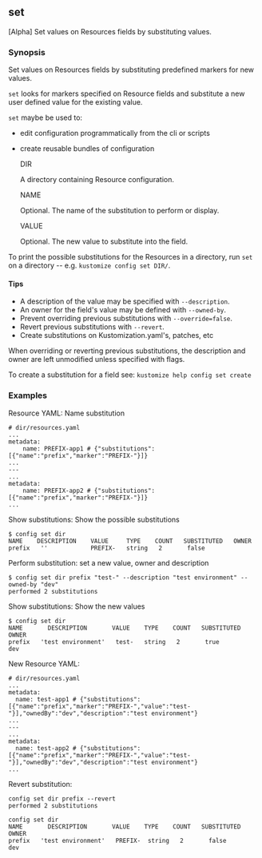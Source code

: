 ## set

[Alpha] Set values on Resources fields by substituting values.

### Synopsis

Set values on Resources fields by substituting predefined markers for new values.

`set` looks for markers specified on Resource fields and substitute a new user defined
value for the existing value.

`set` maybe be used to:

- edit configuration programmatically from the cli or scripts
- create reusable bundles of configuration

  DIR

    A directory containing Resource configuration.

  NAME

    Optional.  The name of the substitution to perform or display.

  VALUE

    Optional.  The new value to substitute into the field.


To print the possible substitutions for the Resources in a directory, run `set` on
a directory -- e.g. `kustomize config set DIR/`.

#### Tips

- A description of the value may be specified with `--description`.
- An owner for the field's value may be defined with `--owned-by`.
- Prevent overriding previous substitutions with `--override=false`.
- Revert previous substitutions with `--revert`.
- Create substitutions on Kustomization.yaml's, patches, etc

When overriding or reverting previous substitutions, the description and owner are left
unmodified unless specified with flags.

To create a substitution for a field see: `kustomize help config set create`

### Examples

  Resource YAML: Name substitution

    # dir/resources.yaml
    ...
    metadata:
        name: PREFIX-app1 # {"substitutions":[{"name":"prefix","marker":"PREFIX-"}]}
    ...
    ---
    ...
    metadata:
        name: PREFIX-app2 # {"substitutions":[{"name":"prefix","marker":"PREFIX-"}]}
    ...

  Show substitutions: Show the possible substitutions

    $ config set dir
    NAME    DESCRIPTION    VALUE     TYPE    COUNT   SUBSTITUTED   OWNER
    prefix   ''            PREFIX-   string   2       false

  Perform substitution: set a new value, owner and description

    $ config set dir prefix "test-" --description "test environment" --owned-by "dev"
    performed 2 substitutions

  Show substitutions: Show the new values

    $ config set dir
    NAME       DESCRIPTION       VALUE    TYPE    COUNT   SUBSTITUTED   OWNER
    prefix   'test environment'   test-   string   2       true          dev

  New Resource YAML:

    # dir/resources.yaml
    ...
    metadata:
      name: test-app1 # {"substitutions":[{"name":"prefix","marker":"PREFIX-","value":"test-"}],"ownedBy":"dev","description":"test environment"}
    ...
    ---
    ...
    metadata:
      name: test-app2 # {"substitutions":[{"name":"prefix","marker":"PREFIX-","value":"test-"}],"ownedBy":"dev","description":"test environment"}
    ...

  Revert substitution:

    config set dir prefix --revert
    performed 2 substitutions

    config set dir
    NAME       DESCRIPTION       VALUE    TYPE    COUNT   SUBSTITUTED   OWNER  
    prefix   'test environment'   PREFIX-  string   2       false          dev    
